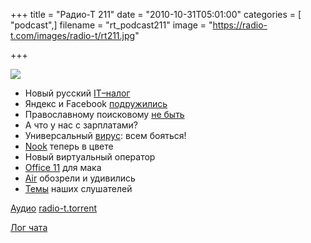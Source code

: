 +++
title = "Радио-Т 211"
date = "2010-10-31T05:01:00"
categories = [ "podcast",]
filename = "rt_podcast211"
image = "https://radio-t.com/images/radio-t/rt211.jpg"

+++

![](https://radio-t.com/images/radio-t/rt211.jpg)

- Новый русский [IT–налог](http://www.opennet.ru/opennews/art.shtml?num=28399)
- Яндекс и Facebook [подружились](http://internetno.net/2010/10/28/yandeks-i-facebook-podruzhilis/)
- Православному поисковому [не быть](http://www.vedomosti.ru/newspaper/article/248490/antigoogle_otmenyaetsya#ixzz13XqnWvvr)
- А что у нас с зарплатами?
- Универсальный [вирус](http://www.osnews.com/story/23954/Java_Trojan_Attempts_to_Attack_Mac_OS_X_Fails): всем бояться!
- [Nook](http://www.engadget.com/2010/10/26/nook-color-first-hands-on/) теперь в цвете
- Новый виртуальный оператор
- [Office 11](http://www.engadget.com/2010/10/26/office-2011-for-mac-is-available-today-docx/) для мака
- [Air](http://reviews.cnet.com/laptops/apple-macbook-air/4505-3121_7-32818756.html) обозрели и удивились
- [Темы](/p/2010/10/26/prep-211/) наших слушателей

[Аудио](https://archive.rucast.net/radio-t/media/rt_podcast211.mp3)
[radio-t.torrent](http://www.radio-t.com/torrents/rt_podcast211.mp3.torrent)

[Лог чата](http://chat.radio-t.com/logs/radio-t-211.html)
<audio src="https://archive.rucast.net/radio-t/media/rt_podcast211.mp3" preload="none"></audio>